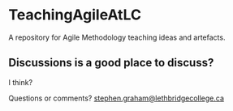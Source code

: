 # TeachingAgileAtLC
A repository for Agile Methodology teaching ideas and artefacts.

## Discussions is a good place to discuss?
I think?

Questions or comments? stephen.graham@lethbridgecollege.ca
